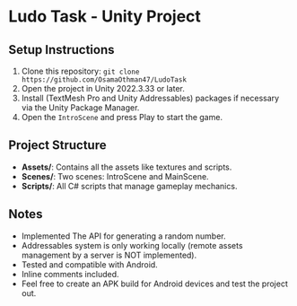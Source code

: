 # Ludo Task - Unity Project

## Setup Instructions
1. Clone this repository: `git clone https://github.com/OsamaOthman47/LudoTask`
2. Open the project in Unity 2022.3.33 or later.
3. Install (TextMesh Pro and Unity Addressables) packages if necessary via the Unity Package Manager.
4. Open the `IntroScene` and press Play to start the game.

## Project Structure
- **Assets/**: Contains all the assets like textures and scripts.
- **Scenes/**: Two scenes: IntroScene and MainScene.
- **Scripts/**: All C# scripts that manage gameplay mechanics.

## Notes
- Implemented The API for generating a random number.
- Addressables system is only working locally (remote assets management by a server is NOT implemented).
- Tested and compatible with Android.
- Inline comments included.
- Feel free to create an APK build for Android devices and test the project out.
